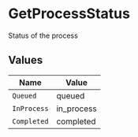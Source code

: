 # GetProcessStatus

Status of the process


## Values

| Name        | Value       |
| ----------- | ----------- |
| `Queued`    | queued      |
| `InProcess` | in_process  |
| `Completed` | completed   |